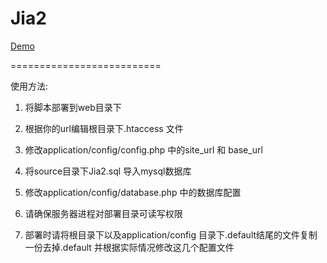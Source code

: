 Jia2
==========================

[Demo](http://jia2.rabbit52.com)

==========================

使用方法:

1. 将脚本部署到web目录下

2. 根据你的url编辑根目录下.htaccess 文件

3. 修改application/config/config.php 中的site_url 和  base_url

3. 将source目录下Jia2.sql 导入mysql数据库

4. 修改application/config/database.php 中的数据库配置

5. 请确保服务器进程对部署目录可读写权限

6. 部署时请将根目录下以及application/config 目录下.default结尾的文件复制一份去掉.default 并根据实际情况修改这几个配置文件